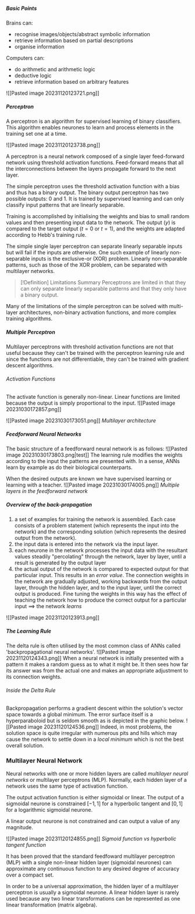 ##### Basic Points
Brains can:
- recognise images/objects/abstract symbolic information
- retrieve information based on partial descriptions
- organise information

Computers can:
- do arithmetic and arithmetic logic
- deductive logic
- retrieve information based on arbitrary features

![[Pasted image 20231120123721.png]]

##### Perceptron
A perceptron is an algorithm for supervised learning of binary classifiers. This algorithm enables neurones to learn and process elements in the training set one at a time.

![[Pasted image 20231120123738.png]]

A perceptron is a neural network composed of a single layer feed-forward network using threshold activation functions. Feed-forward means that all the interconnections between the layers propagate forward to the next layer.

The simple perceptron uses the threshold activation function with a bias and thus has a binary output. The binary output perceptron has two possible outputs: 0 and 1. It is trained by supervised learning and can only classify input patterns that are linearly separable.

Training is accomplished by initialising the weights and bias to small random values and then presenting input data to the network. The output ($y$) is compared to the target output ($t = 0$ or $t = 1$), and the weights are adapted according to Hebb's training rule.

The simple single layer perceptron can separate linearly separable inputs but will fail if the inputs are otherwise. One such example of linearly non-separable inputs is the exclusive-or (XOR) problem. Linearly non-separable patterns, such as those of the XOR problem, can be separated with multilayer networks.

> [!Definition] Limitations Summary
> Perceptrons are limited in that they can only separate linearly separable patterns and that they only have a binary output.

Many of the limitations of the simple perceptron can be solved with multi-layer architectures, non-binary activation functions, and more complex training algorithms.

##### Multiple Perceptron
Multilayer perceptrons with threshold activation functions are not that useful because they can't be trained with the perceptron learning rule and since the functions are not differentiable, they can't be trained with gradient descent algorithms.

###### Activation Functions
The activate function is generally non-linear. Linear functions are limited because the output is simply proportional to the input.
![[Pasted image 20231030172857.png]]

![[Pasted image 20231030173051.png]]
*Multilayer architecture*

##### Feedforward Neural Networks
The basic structure of a feedforward neural network is as follows:
![[Pasted image 20231030173803.png|test]]
The learning rule modifies the weights according to the input the patterns are presented with. In a sense, ANNs learn by example as do their biological counterparts.

When the desired outputs are known we have supervised learning or learning with a teacher.
![[Pasted image 20231030174005.png]]
*Multiple layers in the feedforward network*

##### Overview of the back-propagation
1. a set of examples for training the network is assembled. Each case consists of a problem statement (which represents the input into the network) and the corresponding solution (which represents the desired output from the network).
2. the input data is entered into the network via the input layer.
3. each neurone in the network processes the input data with the resultant values steadily "percolating" through the network, layer by layer, until a result is generated by the output layer
4. the actual output of the network is compared to expected output for that particular input. This results in an *error value*. The connection weights in the network are gradually adjusted, working backwards from the output layer, through the hidden layer, and to the input layer, until the correct output is produced. Fine tuning the weights in this way has the effect of teaching the network how to produce the correct output for a particular input $\implies$ the network *learns*

![[Pasted image 20231120123913.png]]

##### The Learning Rule
The delta rule is often utilised by the most common class of ANNs called 'backpropagational neural networks'.
![[Pasted image 20231120124343.png]]
When a neural network is initially presented with a pattern it makes a random guess as to what it might be. It then sees how far its answer was from the actual one and makes an appropriate adjustment to its connection weights.

###### Inside the Delta Rule
Backpropagation performs a gradient descent within the solution's vector space towards a global minimum. The error surface itself is a hyperparaboloid but is seldom smooth as is depicted in the graphic below.
![[Pasted image 20231120124536.png]]
Indeed, in most problems, the solution space is quite irregular with numerous pits and hills which may cause the network to settle down in a *local minimum* which is not the best overall solution.


### Multilayer Neural Network
Neural networks with one or more hidden layers are called *multilayer neural networks* or multilayer perceptrons (MLP). Normally, each hidden layer of a network uses the same type of activation function.

The output activation function is either sigmoidal or linear. The output of a sigmoidal neurone is constrained $[-1, 1]$ for a hyperbolic tangent and $[0, 1]$ for a logarithmic sigmoidal neurone.

A linear output neurone is not constrained and can output a value of any magnitude.

![[Pasted image 20231120124855.png]]
*Sigmoid function vs hyperbolic tangent function*

It has been proved that the standard feedfoward multilayer perceptron (MLP) with a single non-linear hidden layer (sigmoidal neurones) can approximate any continuous function to any desired degree of accuracy over a compact set.

In order to be a universal approximation, the hidden layer of a multilayer perceptron is usually a sigmoidal neurone. A linear hidden layer is rarely used because any two linear transformations can be represented as one linear transformation (matrix algebra).